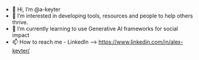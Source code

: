 - 👋 Hi, I’m @a-keyter
- 👀 I’m interested in developing tools, resources and people to help others thrive.
- 🌱 I’m currently learning to use Generative AI frameworks for social impact
- 📫 How to reach me - LinkedIn --> https://www.linkedin.com/in/alex-keyter/

<!---
a-keyter/a-keyter is a ✨ special ✨ repository because its `README.md` (this file) appears on your GitHub profile.
You can click the Preview link to take a look at your changes.
--->
